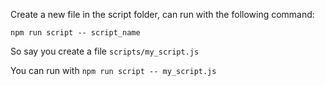 Create a new file in the script folder, can run with the following command:

`npm run script -- script_name`

So say you create a file `scripts/my_script.js`

You can run with `npm run script -- my_script.js`

